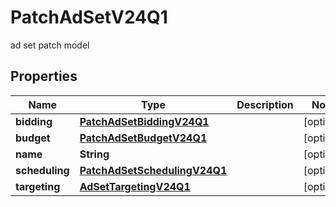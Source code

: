 

# PatchAdSetV24Q1

ad set patch model

## Properties

| Name | Type | Description | Notes |
|------------ | ------------- | ------------- | -------------|
|**bidding** | [**PatchAdSetBiddingV24Q1**](PatchAdSetBiddingV24Q1.md) |  |  [optional] |
|**budget** | [**PatchAdSetBudgetV24Q1**](PatchAdSetBudgetV24Q1.md) |  |  [optional] |
|**name** | **String** |  |  [optional] |
|**scheduling** | [**PatchAdSetSchedulingV24Q1**](PatchAdSetSchedulingV24Q1.md) |  |  [optional] |
|**targeting** | [**AdSetTargetingV24Q1**](AdSetTargetingV24Q1.md) |  |  [optional] |



